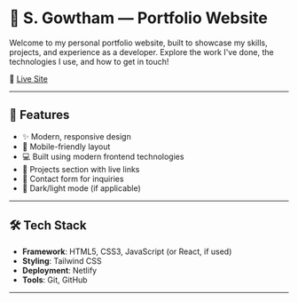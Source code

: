 # 💼 S. Gowtham — Portfolio Website

Welcome to my personal portfolio website, built to showcase my skills, projects, and experience as a developer. Explore the work I've done, the technologies I use, and how to get in touch!

🔗 [Live Site](https://sgowtham.netlify.app/)

---

## 📌 Features

- ✨ Modern, responsive design
- 📱 Mobile-friendly layout
- 💻 Built using modern frontend technologies
- 🧩 Projects section with live links
- 📇 Contact form for inquiries
- 🌙 Dark/light mode (if applicable)

---

## 🛠 Tech Stack

- **Framework**: HTML5, CSS3, JavaScript (or React, if used)
- **Styling**: Tailwind CSS
- **Deployment**: Netlify
- **Tools**: Git, GitHub

---
